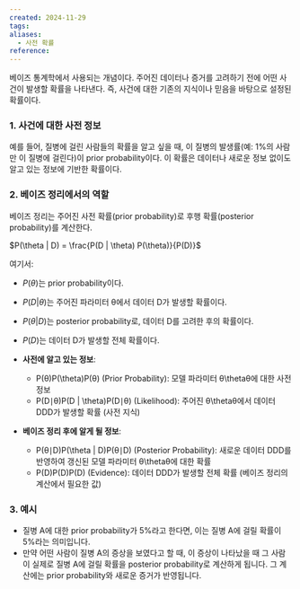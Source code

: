 ```yaml
---
created: 2024-11-29
tags: 
aliases:
  - 사전 확률
reference:
---
```

베이즈 통계학에서 사용되는 개념이다.
주어진 데이터나 증거를 고려하기 전에 어떤 사건이 발생할 확률을 나타낸다.
즉, 사건에 대한 기존의 지식이나 믿음을 바탕으로 설정된 확률이다.

### 1. 사건에 대한 사전 정보
예를 들어, 질병에 걸린 사람들의 확률을 알고 싶을 때, 이 질병의 발생률(예: 1%의 사람만 이 질병에 걸린다)이 prior probability이다. 이 확률은 데이터나 새로운 정보 없이도 알고 있는 정보에 기반한 확률이다.

### 2.  베이즈 정리에서의 역할
베이즈 정리는 주어진 사전 확률(prior probability)로 후행 확률(posterior probability)를 계산한다.

$P(\theta | D) = \frac{P(D | \theta) P(\theta)}{P(D)}$

여기서:

- $P(θ)$는 prior probability이다.
- $P(D | θ)$는 주어진 파라미터 θ에서 데이터 D가 발생할 확률이다.
- $P(θ | D)$는 posterior probability로, 데이터 D를 고려한 후의 확률이다.
- $P(D)$는 데이터 D가 발생할 전체 확률이다.

- **사전에 알고 있는 정보**:
    - P(θ)P(\theta)P(θ) (Prior Probability): 모델 파라미터 θ\thetaθ에 대한 사전 정보
    - P(D∣θ)P(D | \theta)P(D∣θ) (Likelihood): 주어진 θ\thetaθ에서 데이터 DDD가 발생할 확률 (사전 지식)
- **베이즈 정리 후에 알게 될 정보**:
    - P(θ∣D)P(\theta | D)P(θ∣D) (Posterior Probability): 새로운 데이터 DDD를 반영하여 갱신된 모델 파라미터 θ\thetaθ에 대한 확률
    - P(D)P(D)P(D) (Evidence): 데이터 DDD가 발생할 전체 확률 (베이즈 정리의 계산에서 필요한 값)

### 3. 예시
- 질병 A에 대한 prior probability가 5%라고 한다면, 이는 질병 A에 걸릴 확률이 5%라는 의미입니다.
- 만약 어떤 사람이 질병 A의 증상을 보였다고 할 때, 이 증상이 나타났을 때 그 사람이 실제로 질병 A에 걸릴 확률을 posterior probability로 계산하게 됩니다. 그 계산에는 prior probability와 새로운 증거가 반영됩니다.

